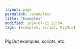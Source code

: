 ```yaml
---
layout: page
permalink: /examples/
title: "Examples"
modified: 2014-07-21 22:54
tags: [examples, script, PigMix]
---
```


PigOut examples, scripts, etc.

